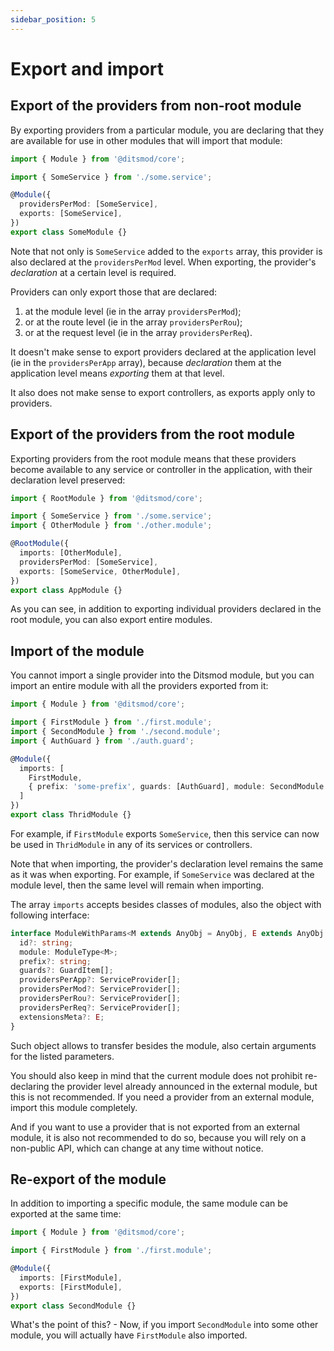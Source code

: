 ```yaml
---
sidebar_position: 5
---
```


# Export and import

## Export of the providers from non-root module

By exporting providers from a particular module, you are declaring that they are available for use in other modules that will import that module:

```ts
import { Module } from '@ditsmod/core';

import { SomeService } from './some.service';

@Module({
  providersPerMod: [SomeService],
  exports: [SomeService],
})
export class SomeModule {}
```

Note that not only is `SomeService` added to the `exports` array, this provider is also declared at the `providersPerMod` level. When exporting, the provider's _declaration_ at a certain level is required.

Providers can only export those that are declared:

1. at the module level (ie in the array `providersPerMod`);
2. or at the route level (ie in the array `providersPerRou`);
3. or at the request level (ie in the array `providersPerReq`).

It doesn't make sense to export providers declared at the application level (ie in the `providersPerApp` array), because _declaration_ them at the application level means _exporting_ them at that level.

It also does not make sense to export controllers, as exports apply only to providers.

## Export of the providers from the root module

Exporting providers from the root module means that these providers become available to any service or controller in the application, with their declaration level preserved:

```ts
import { RootModule } from '@ditsmod/core';

import { SomeService } from './some.service';
import { OtherModule } from './other.module';

@RootModule({
  imports: [OtherModule],
  providersPerMod: [SomeService],
  exports: [SomeService, OtherModule],
})
export class AppModule {}
```

As you can see, in addition to exporting individual providers declared in the root module, you can also export entire modules.

## Import of the module

You cannot import a single provider into the Ditsmod module, but you can import an entire module with all the providers exported from it:

```ts
import { Module } from '@ditsmod/core';

import { FirstModule } from './first.module';
import { SecondModule } from './second.module';
import { AuthGuard } from './auth.guard';

@Module({
  imports: [
    FirstModule,
    { prefix: 'some-prefix', guards: [AuthGuard], module: SecondModule }
  ]
})
export class ThridModule {}
```

For example, if `FirstModule` exports `SomeService`, then this service can now be used in `ThridModule` in any of its services or controllers.

Note that when importing, the provider's declaration level remains the same as it was when exporting. For example, if `SomeService` was declared at the module level, then the same level will remain when importing.

The array `imports` accepts besides classes of modules, also the object with following interface:

```ts
interface ModuleWithParams<M extends AnyObj = AnyObj, E extends AnyObj = AnyObj> {
  id?: string;
  module: ModuleType<M>;
  prefix?: string;
  guards?: GuardItem[];
  providersPerApp?: ServiceProvider[];
  providersPerMod?: ServiceProvider[];
  providersPerRou?: ServiceProvider[];
  providersPerReq?: ServiceProvider[];
  extensionsMeta?: E;
}
```

Such object allows to transfer besides the module, also certain arguments for the listed parameters.

You should also keep in mind that the current module does not prohibit re-declaring the provider level already announced in the external module, but this is not recommended. If you need a provider from an external module, import this module completely.

And if you want to use a provider that is not exported from an external module, it is also not recommended to do so, because you will rely on a non-public API, which can change at any time without notice.

## Re-export of the module

In addition to importing a specific module, the same module can be exported at the same time:

```ts
import { Module } from '@ditsmod/core';

import { FirstModule } from './first.module';

@Module({
  imports: [FirstModule],
  exports: [FirstModule],
})
export class SecondModule {}
```

What's the point of this? - Now, if you import `SecondModule` into some other module, you will actually have `FirstModule` also imported.


[121]: ./providers-collisions